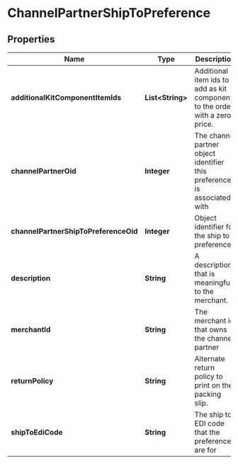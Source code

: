 
# ChannelPartnerShipToPreference

## Properties
Name | Type | Description | Notes
------------ | ------------- | ------------- | -------------
**additionalKitComponentItemIds** | **List&lt;String&gt;** | Additional item ids to add as kit components to the order with a zero price. |  [optional]
**channelPartnerOid** | **Integer** | The channel partner object identifier this preference is associated with |  [optional]
**channelPartnerShipToPreferenceOid** | **Integer** | Object identifier for the ship to preference |  [optional]
**description** | **String** | A description that is meaningful to the merchant. |  [optional]
**merchantId** | **String** | The merchant id that owns the channel partner |  [optional]
**returnPolicy** | **String** | Alternate return policy to print on the packing slip. |  [optional]
**shipToEdiCode** | **String** | The ship to EDI code that the preferences are for |  [optional]



